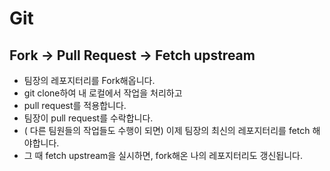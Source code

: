 # Git

## Fork → Pull Request → Fetch upstream

- 팀장의 레포지터리를 Fork해옵니다.
- git clone하여 내 로컬에서 작업을 처리하고
- pull request를 적용합니다.
- 팀장이 pull request를 수락합니다.
- ( 다른 팀원들의 작업들도 수행이 되면) 이제 팀장의 최신의 레포지터리를 fetch 해야합니다.
- 그 때 fetch upstream을 실시하면, fork해온 나의 레포지터리도 갱신됩니다.
